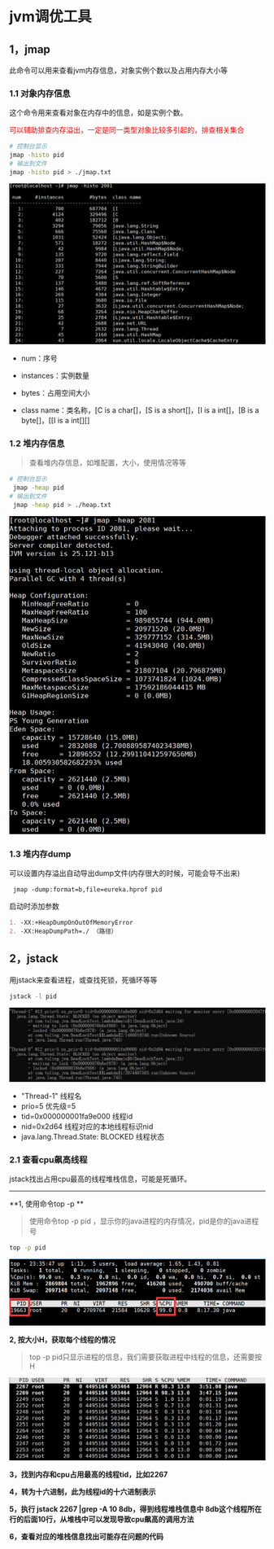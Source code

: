 # jvm调优工具

## 1，jmap

此命令可以用来查看jvm内存信息，对象实例个数以及占用内存大小等

### 1.1 对象内存信息

这个命令用来查看对象在内存中的信息，如是实例个数。

<font color="red">可以辅助排查内存溢出，一定是同一类型对象比较多引起的，排查相关集合</font>

```sh
# 控制台显示
jmap -histo pid
# 输出到文件
jmap -histo pid > ./jmap.txt
```

![image-20220405202823183](asserts/image-20220405202823183.png)

*   num：序号 

*   instances：实例数量 
*   bytes：占用空间大小 
*   class name：类名称，[C is a char[]，[S is a short[]，[I is a int[]，[B is a byte[]，[[I is a int[][]

### 1.2 堆内存信息

>   查看堆内存信息，如堆配置，大小，使用情况等等

```sh
# 控制台显示
 jmap -heap pid
# 输出到文件
 jmap -heap pid > ./heap.txt
```

![image-20220405204342355](asserts/image-20220405204342355.png)

### 1.3 堆内存dump

可以设置内存溢出自动导出dump文件(内存很大的时候，可能会导不出来)

```sh
 jmap ‐dump:format=b,file=eureka.hprof pid
```

启动时添加参数

```markdown
1. -XX:+HeapDumpOnOutOfMemoryError
2. -XX:HeapDumpPath=./ （路径）
```

## 2，jstack

用jstack来查看进程，或查找死锁，死循环等等

```sh
jstack -l pid
```

![image-20220405210934376](asserts/image-20220405210934376.png)

*   "Thread-1" 线程名 
*   prio=5 优先级=5 
*   tid=0x000000001fa9e000 线程id 
*   nid=0x2d64 线程对应的本地线程标识nid 
*   java.lang.Thread.State: BLOCKED 线程状态

### 2.1 查看cpu飙高线程

jstack找出占用cpu最高的线程堆栈信息，可能是死循环。

****

**1, 使用命令top -p **

>   使用命令top -p pid  ，显示你的java进程的内存情况，pid是你的java进程号

```sh
top -p pid
```

![image-20220405211638086](asserts/image-20220405211638086.png)

**2, 按大小H，获取每个线程的情况**

>   top -p pid只显示进程的信息，我们需要获取进程中线程的信息，还需要按H

![image-20220405211842268](asserts/image-20220405211842268.png)

**3，找到内存和cpu占用最高的线程tid，比如2267**

**4，转为十六进制，此为线程id的十六进制表示**

**5，执行 jstack 2267 |grep -A 10 8db，得到线程堆栈信息中 8db这个线程所在行的后面10行，从堆栈中可以发现导致cpu飙高的调用方法**

**6，查看对应的堆栈信息找出可能存在问题的代码**